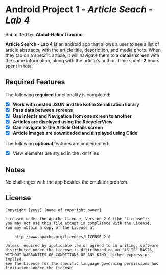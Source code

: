# Android Project 1 - *Article Seach - Lab 4*

Submitted by: **Abdul-Halim Tiberino**

**Article Search - Lab 4** is an android app that allows a user to see a list of article abstracts, with the article title, description, and media photo. When they tap on a specific article, it will navigate them to a details screen with the same information, along with the article's author.
Time spent: **2** hours spent in total

## Required Features

The following **required** functionality is completed:

- [x] **Work with nested JSON and the Kotlin Serialization library**
- [x] **Pass data between screens**
- [x] **Use Intents and Navigation from one screen to another**
- [x] **Articles are displayed using the RecyclerView**
- [x] **Can navigate to the Article Details screen**
- [x] **Article images are downloaded and displayed using Glide**

The following **optional** features are implemented:

- [x] View elements are styled in the .xml files

## Notes

No challenges with the app besides the emulator problem.

## License

    Copyright [yyyy] [name of copyright owner]

    Licensed under the Apache License, Version 2.0 (the "License");
    you may not use this file except in compliance with the License.
    You may obtain a copy of the License at

        http://www.apache.org/licenses/LICENSE-2.0

    Unless required by applicable law or agreed to in writing, software
    distributed under the License is distributed on an "AS IS" BASIS,
    WITHOUT WARRANTIES OR CONDITIONS OF ANY KIND, either express or implied.
    See the License for the specific language governing permissions and
    limitations under the License.
